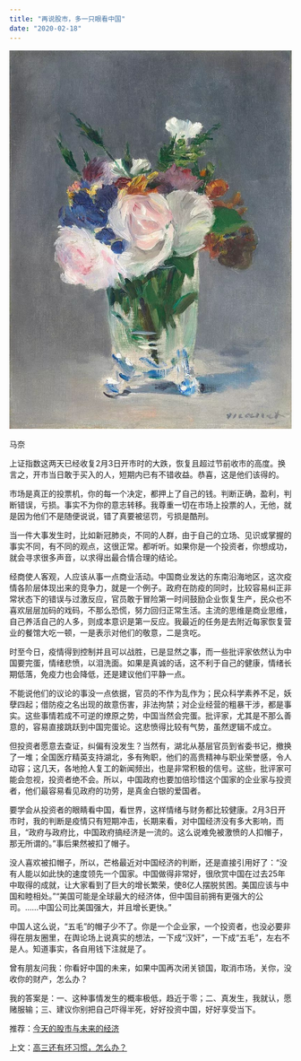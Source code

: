 ```yaml
---
title: "再说股市，多一只眼看中国"
date: "2020-02-18"
---
```


  

![连岳文章](images/连岳文章picture-19.jpg)

马奈  

  

上证指数这两天已经收复2月3日开市时的大跌，恢复且超过节前收市的高度。换言之，开市当日敢于买入的人，短期内已有不错收益。恭喜，这是他们该得的。  

  

市场是真正的投票机，你的每一个决定，都押上了自己的钱。判断正确，盈利，判断错误，亏损。事实不为你的意志转移。我尊重一切在市场上投票的人，无他，就是因为他们不是随便说说，错了真要被惩罚，亏损是酷刑。

  

当一件大事发生时，比如新冠肺炎，不同的人群，由于自己的立场、见识或掌握的事实不同，有不同的观点，这很正常。都听听。如果你是一个投资者，你想成功，就会寻求很多声音，以求得出最合情合理的结论。

  
经商使人客观，人应该从事一点商业活动。中国商业发达的东南沿海地区，这次疫情各阶层体现出来的竞争力，就是一个例子。政府在防疫的同时，比较容易纠正非常状态下的错误与过激反应，官员敢于冒险第一时间鼓励企业恢复生产，民众也不喜欢层层加码的戏码，不那么恐慌，努力回归正常生活。主流的思维是商业思维，自己养活自己的人多，则成本意识是第一反应。我最近的任务是去附近每家恢复营业的餐馆大吃一顿，一是表示对他们的敬意，二是贪吃。

  

时至今日，疫情得到控制并且可以战胜，已是显然之事，而一些批评家依然认为中国要完蛋，情绪悲愤，以泪洗面。如果是真诚的话，这不利于自己的健康，情绪长期低落，免疫力也会降低，还是建议他们平静一点。

  

不能说他们的议论的事没一点依据，官员的不作为乱作为；民众科学素养不足，妖孽四起；借防疫之名出现的故意伤害，非法拘禁；对企业经营的粗暴干涉，都是事实。这些事情若成不可逆的燎原之势，中国当然会完蛋。批评家，尤其是不那么善意的，容易直接跳跃到中国完蛋论。这悲愤得比较有气势，虽然逻辑不成立。

  

但投资者愿意去查证，纠偏有没发生？当然有，湖北从基层官员到省委书记，撤换了一堆；全国医疗精英支持湖北，多有殉职，他们的高贵精神与职业荣誉感，令人动容；这几天，各地抢人复工的新闻频出，也是非常积极的信号。这些，批评家可能会忽视，投资者绝不会。所以，中国政府也要加倍珍惜这个国家的企业家与投资者，他们最容易看见政府的功劳，是真金白银的爱国者。  

  

要学会从投资者的眼睛看中国，看世界，这样情绪与财务都比较健康。2月3日开市时，我的判断是疫情只有短期冲击，长期来看，对中国经济没有多大影响，而且，“政府与政府比，中国政府搞经济是一流的。这么说难免被激愤的人扣帽子，那无所谓的。”事后果然被扣了帽子。  

  

没人喜欢被扣帽子，所以，芒格最近对中国经济的判断，还是直接引用好了：“没有人能以如此快的速度领先一个国家。中国做得非常好，很欣赏中国在过去25年中取得的成就，让大家看到了巨大的增长繁荣，使8亿人摆脱贫困。美国应该与中国和睦相处。”“美国可能是全球最大的经济体，但中国目前拥有更强大的公司。……中国公司比美国强大，并且增长更快。”

  

中国人这么说，“五毛”的帽子少不了。你是一个企业家，一个投资者，也没必要非得在朋友圈里，在舆论场上说真实的想法，一下成“汉奸”，一下成“五毛”，左右不是人。知道事实，各自用钱下注就是了。

  

曾有朋友问我：你看好中国的未来，如果中国再次闭关锁国，取消市场，关你，没收你的财产，怎么办？  

  

我的答案是：一、这种事情发生的概率极低，趋近于零；二、真发生，我就认，愿赌服输；三、建议你别把自己吓得半死，好好投资中国，好好享受当下。

  

推荐：[今天的股市与未来的经济](http://mp.weixin.qq.com/s?__biz=MjM5NDU0Mjk2MQ==&mid=2651637234&idx=1&sn=ad20e268fbd535fe3f48513746b5a395&chksm=bd7e41ec8a09c8fa6cadbd389ab42ddfa97873d1dc699f83e48baf01eb2e078c591244602a93&scene=21#wechat_redirect)  

上文：[高三还有坏习惯，怎么办？](http://mp.weixin.qq.com/s?__biz=MjM5NDU0Mjk2MQ==&mid=2651637431&idx=1&sn=a58b7047d7665f7dabd970ca47eb37dc&chksm=bd7e42a98a09cbbf6e08d55f4b3c7b31d962307560aee6495c8d457a1889bcf9424de892a228&scene=21#wechat_redirect)
